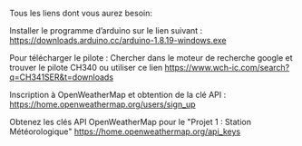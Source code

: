 Tous les liens dont vous aurez besoin:

Installer le programme d’arduino sur le lien suivant :
https://downloads.arduino.cc/arduino-1.8.19-windows.exe

Pour télécharger le pilote : Chercher dans le moteur de recherche google et trouver le pilote CH340 ou utiliser ce lien
https://www.wch-ic.com/search?q=CH341SER&t=downloads

Inscription à OpenWeatherMap et obtention de la clé API :
https://home.openweathermap.org/users/sign_up

Obtenez les clés API OpenWeatherMap pour le "Projet 1 : Station Météorologique"
https://home.openweathermap.org/api_keys

